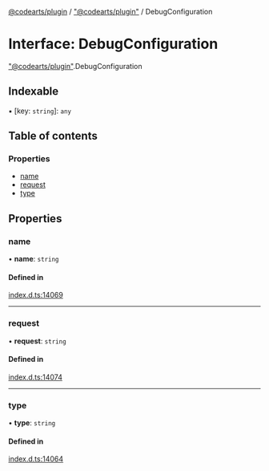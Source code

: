 [@codearts/plugin](../README.md) / ["@codearts/plugin"](../modules/_codearts_plugin_.md) / DebugConfiguration

# Interface: DebugConfiguration

["@codearts/plugin"](../modules/_codearts_plugin_.md).DebugConfiguration

## Indexable

▪ [key: `string`]: `any`

## Table of contents

### Properties

- [name](codearts_plugin_.DebugConfiguration.md#name)
- [request](codearts_plugin_.DebugConfiguration.md#request)
- [type](codearts_plugin_.DebugConfiguration.md#type)

## Properties

### name

• **name**: `string`

#### Defined in

[index.d.ts:14069](https://github.com/huaweicloud/cloudide-plugin-api/blob/3b0eee8/index.d.ts#L14069)

___

### request

• **request**: `string`

#### Defined in

[index.d.ts:14074](https://github.com/huaweicloud/cloudide-plugin-api/blob/3b0eee8/index.d.ts#L14074)

___

### type

• **type**: `string`

#### Defined in

[index.d.ts:14064](https://github.com/huaweicloud/cloudide-plugin-api/blob/3b0eee8/index.d.ts#L14064)
